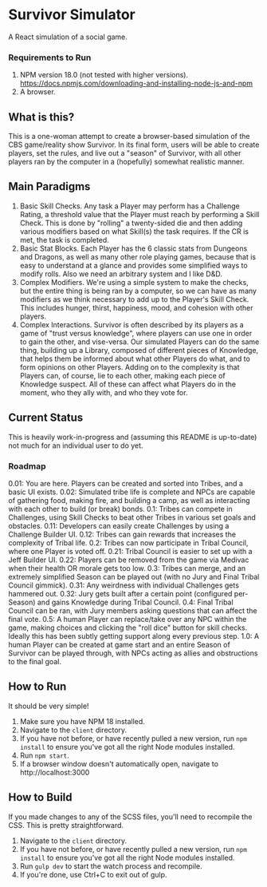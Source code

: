 # Survivor Simulator
A React simulation of a social game.

### Requirements to Run
1. NPM version 18.0 (not tested with higher versions). https://docs.npmjs.com/downloading-and-installing-node-js-and-npm
1. A browser.

## What is this?
This is a one-woman attempt to create a browser-based simulation of the CBS
game/reality show Survivor. In its final form, users will be able to create
players, set the rules, and live out a "season" of Survivor, with all other
players ran by the computer in a (hopefully) somewhat realistic manner.

## Main Paradigms
1. Basic Skill Checks. Any task a Player may perform has a Challenge Rating,
a threshold value that the Player must reach by performing a Skill Check. This
is done by "rolling" a twenty-sided die and then adding various modifiers based
on what Skill(s) the task requires. If the CR is met, the task is completed.
1. Basic Stat Blocks. Each Player has the 6 classic stats from Dungeons and
Dragons, as well as many other role playing games, because that is easy to
understand at a glance and provides some simplified ways to modify rolls. Also
we need an arbitrary system and I like D&D.
1. Complex Modifiers. We're using a simple system to make the checks, but the
entire thing is being ran by a computer, so we can have as many modifiers as we
think necessary to add up to the Player's Skill Check. This includes hunger,
thirst, happiness, mood, and cohesion with other players.
1. Complex Interactions. Survivor is often described by its players as a game of
"trust versus knowledge", where players can use one in order to gain the other,
and vise-versa. Our simulated Players can do the same thing, building up a
Library, composed of different pieces of Knowledge, that helps them be informed
about what other Players do what, and to form opinions on other Players. Adding
on to the complexity is that Players can, of course, lie to each other, making
each piece of Knowledge suspect. All of these can affect what Players do in the
moment, who they ally with, and who they vote for.

## Current Status
This is heavily work-in-progress and (assuming this README is up-to-date) not
much for an individual user to do yet.

### Roadmap
0.01: You are here. Players can be created and sorted into Tribes, and a basic
UI exists.
0.02: Simulated tribe life is complete and NPCs are capable of gathering food,
making fire, and building a camp, as well as interacting with each other to
build (or break) bonds.
0.1: Tribes can compete in Challenges, using Skill Checks to beat other Tribes
in various set goals and obstacles.
0.11: Developers can easily create Challenges by using a Challenge Builder UI.
0.12: Tribes can gain rewards that increases the complexity of Tribal life.
0.2: Tribes can now participate in Tribal Council, where one Player is voted off.
0.21: Tribal Council is easier to set up with a Jeff Builder UI.
0.22: Players can be removed from the game via Medivac when their health OR
morale gets too low.
0.3: Tribes can merge, and an extremely simplified Season can be played out
(with no Jury and Final Tribal Council gimmick).
0.31: Any weirdness with individual Challenges gets hammered out.
0.32: Jury gets built after a certain point (configured per-Season) and gains
Knowledge during Tribal Council.
0.4: Final Tribal Council can be ran, with Jury members asking questions that
can affect the final vote.
0.5: A human Player can replace/take over any NPC within the game, making
choices and clicking the "roll dice" button for skill checks. Ideally this has
been subtly getting support along every previous step.
1.0: A human Player can be created at game start and an entire Season of
Survivor can be played through, with NPCs acting as allies and obstructions to
the final goal.

## How to Run
It should be very simple!
1. Make sure you have NPM 18 installed.
1. Navigate to the `client` directory.
1. If you have not before, or have recently pulled a new version, run `npm install`
to ensure you've got all the right Node modules installed.
1. Run `npm start`.
1. If a browser window doesn't automatically open, navigate to http://localhost:3000

## How to Build
If you made changes to any of the SCSS files, you'll need to recompile the CSS.
This is pretty straightforward.
1. Navigate to the `client` directory.
1. If you have not before, or have recently pulled a new version, run `npm install`
to ensure you've got all the right Node modules installed.
1. Run `gulp dev` to start the watch process and recompile.
1. If you're done, use Ctrl+C to exit out of gulp.
